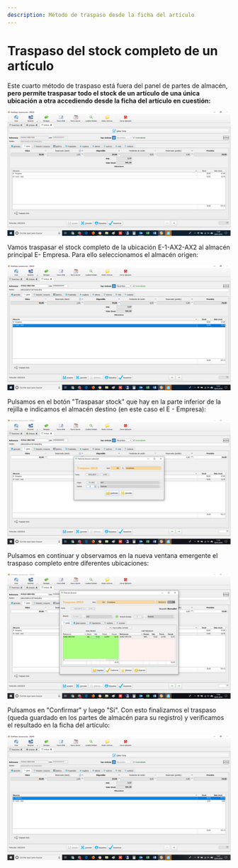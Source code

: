```yaml
---
description: Método de traspaso desde la ficha del artículo
---
```


# Traspaso del stock completo de un artículo

Este cuarto método de traspaso está fuera del panel de partes de almacén, **pero permite traspasar todo el stock de un artículo de una única ubicación a otra accediendo desde la ficha del artículo en cuestión:**

![Ficha de art&#xED;culo 45462-HR0-F00](../../.gitbook/assets/image%20%2885%29.png)

Vamos traspasar el stock completo de la ubicación E-1-AX2-AX2 al almacén principal E- Empresa. Para ello seleccionamos el almacén origen:

![](../../.gitbook/assets/image%20%2829%29.png)

Pulsamos en el botón "Traspasar stock" que hay en la parte inferior de la rejilla e indicamos el almacén destino \(en este caso el E - Empresa\):

![](../../.gitbook/assets/image%20%2884%29.png)

Pulsamos en continuar y observamos en la nueva ventana emergente el traspaso completo entre diferentes ubicaciones:

![](../../.gitbook/assets/image%20%28128%29.png)

Pulsamos en "Confirmar" y luego "Si". Con esto finalizamos el traspaso \(queda guardado en los partes de almacén para su registro\) y verificamos el resultado en la ficha del artículo:

![Las 10 unidades traspasadas se suman a las 20 en stock de la ubicaci&#xF3;n de destino](../../.gitbook/assets/image%20%2842%29.png)

